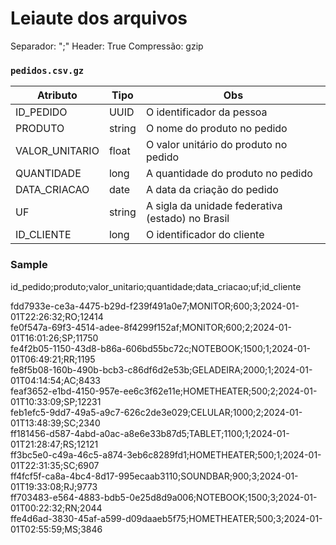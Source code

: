 # Leiaute dos arquivos

Separador: ";"
Header: True
Compressão: gzip

### `pedidos.csv.gz`
| Atributo        | Tipo      | Obs                                               | 
| ---             | ---       | ---                                               |
| ID_PEDIDO       | UUID      | O identificador da pessoa                         | 
| PRODUTO         | string    | O nome do produto no pedido                       | 
| VALOR_UNITARIO  | float     | O valor unitário do produto no pedido             | 
| QUANTIDADE      | long      | A quantidade do produto no pedido                 | 
| DATA_CRIACAO    | date      | A data da criação do pedido                       | 
| UF              | string    | A sigla da unidade federativa (estado) no Brasil  | 
| ID_CLIENTE      | long      | O identificador do cliente                        | 

### Sample
id_pedido;produto;valor_unitario;quantidade;data_criacao;uf;id_cliente

fdd7933e-ce3a-4475-b29d-f239f491a0e7;MONITOR;600;3;2024-01-01T22:26:32;RO;12414<br>
fe0f547a-69f3-4514-adee-8f4299f152af;MONITOR;600;2;2024-01-01T16:01:26;SP;11750<br>
fe4f2b05-1150-43d8-b86a-606bd55bc72c;NOTEBOOK;1500;1;2024-01-01T06:49:21;RR;1195<br>
fe8f5b08-160b-490b-bcb3-c86df6d2e53b;GELADEIRA;2000;1;2024-01-01T04:14:54;AC;8433<br>
feaf3652-e1bd-4150-957e-ee6c3f62e11e;HOMETHEATER;500;2;2024-01-01T10:33:09;SP;12231<br>
feb1efc5-9dd7-49a5-a9c7-626c2de3e029;CELULAR;1000;2;2024-01-01T13:48:39;SC;2340<br>
ff181456-d587-4abd-a0ac-a8e6e33b87d5;TABLET;1100;1;2024-01-01T21:28:47;RS;12121<br>
ff3bc5e0-c49a-46c5-a874-3eb6c8289fd1;HOMETHEATER;500;1;2024-01-01T22:31:35;SC;6907<br>
ff4fcf5f-ca8a-4bc4-8d17-995ecaab3110;SOUNDBAR;900;3;2024-01-01T19:33:08;RJ;9773<br>
ff703483-e564-4883-bdb5-0e25d8d9a006;NOTEBOOK;1500;3;2024-01-01T00:22:32;RN;2044<br>
ffe4d6ad-3830-45af-a599-d09daaeb5f75;HOMETHEATER;500;3;2024-01-01T02:55:59;MS;3846<br>


